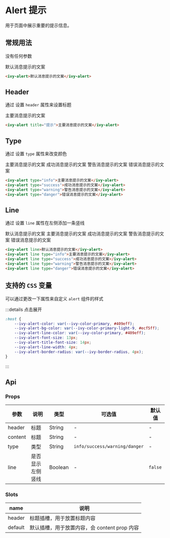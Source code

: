 # Alert 提示

用于页面中展示重要的提示信息。

## 常规用法

没有任何参数

<ivy-alert>默认消息提示的文案</ivy-alert>

```html
<ivy-alert>默认消息提示的文案</ivy-alert>
```

## Header

通过 设置 `header` 属性来设置标题

<ivy-alert header="提示">主要消息提示的文案</ivy-alert>

```html
<ivy-alert title="提示">主要消息提示的文案</ivy-alert>
```

## Type

通过 设置 `type` 属性来改变颜色

<ivy-alert type="info">主要消息提示的文案</ivy-alert>
<ivy-alert type="success" class="margin-top">成功消息提示的文案</ivy-alert>
<ivy-alert type="warning" class="margin-top">警告消息提示的文案</ivy-alert>
<ivy-alert type="danger" class="margin-top">错误消息提示的文案</ivy-alert>

```html
<ivy-alert type="info">主要消息提示的文案</ivy-alert>
<ivy-alert type="success">成功消息提示的文案</ivy-alert>
<ivy-alert type="warning">警告消息提示的文案</ivy-alert>
<ivy-alert type="danger">错误消息提示的文案</ivy-alert>
```

## Line

通过 设置 `line` 属性在左侧添加一条竖线

<ivy-alert line>默认消息提示的文案</ivy-alert>
<ivy-alert line type="info" class="margin-top">主要消息提示的文案</ivy-alert>
<ivy-alert line type="success" class="margin-top">成功消息提示的文案</ivy-alert>
<ivy-alert line type="warning" class="margin-top">警告消息提示的文案</ivy-alert>
<ivy-alert line type="danger" class="margin-top">错误消息提示的文案</ivy-alert>

```html
<ivy-alert line>默认消息提示的文案</ivy-alert>
<ivy-alert line type="info">主要消息提示的文案</ivy-alert>
<ivy-alert line type="success">成功消息提示的文案</ivy-alert>
<ivy-alert line type="warning">警告消息提示的文案</ivy-alert>
<ivy-alert line type="danger">错误消息提示的文案</ivy-alert>
```

## 支持的 `CSS` 变量

可以通过更改一下属性来自定义 `alert` 组件的样式

:::details 点击展开

```css
:host {
    --ivy-alert-color: var(--ivy-color-primary, #409eff);
    --ivy-alert-bg-color: var(--ivy-color-primary-light-9, #ecf5ff);
    --ivy-alert-line-color: var(--ivy-color-primary, #409eff);
    --ivy-alert-font-size: 13px;
    --ivy-alert-title-font-size: 14px;
    --ivy-alert-line-width: 4px;
    --ivy-alert-border-radius: var(--ivy-border-radius, 4px);
}
```

:::

<!-- 增加注释，否则页面显示不完整 -->

## Api

### Props

| 参数    | 说明             | 类型    | 可选值                        | 默认值  |
| ------- | ---------------- | ------- | ----------------------------- | ------- |
| header  | 标题             | String  | -                             | -       |
| content | 标题             | String  | -                             | -       |
| type    | 类型             | String  | `info/success/warning/danger` | -       |
| line    | 是否显示左侧竖线 | Boolean | -                             | `false` |

### Slots

| name    | 说明                                         |
| ------- | -------------------------------------------- |
| header  | 标题插槽，用于放置标题内容                   |
| default | 默认插槽，用于放置内容，会 content prop 内容 |
